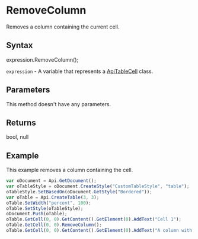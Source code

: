 # RemoveColumn

Removes a column containing the current cell.

## Syntax

expression.RemoveColumn();

`expression` - A variable that represents a [ApiTableCell](../ApiTableCell.md) class.

## Parameters

This method doesn't have any parameters.

## Returns

bool, null

## Example

This example removes a column containing the cell.

```javascript
var oDocument = Api.GetDocument();
var oTableStyle = oDocument.CreateStyle("CustomTableStyle", "table");
oTableStyle.SetBasedOn(oDocument.GetStyle("Bordered"));
var oTable = Api.CreateTable(3, 3);
oTable.SetWidth("percent", 100);
oTable.SetStyle(oTableStyle);
oDocument.Push(oTable);
oTable.GetCell(0, 0).GetContent().GetElement(0).AddText("Cell 1");
oTable.GetCell(0, 0).RemoveColumn();
oTable.GetCell(0, 0).GetContent().GetElement(0).AddText("A column with Cell 1 was removed.");
```
